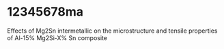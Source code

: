# 12345678ma
Effects of Mg2Sn intermetallic on the microstructure and tensile properties of Al-15% Mg2Si-X% Sn composite

